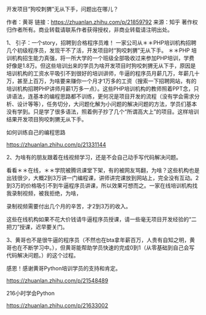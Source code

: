 开发项目“狗咬刺猬”无从下手，问题出在哪儿？

作者：黄哥
链接：https://zhuanlan.zhihu.com/p/21859792
来源：知乎
著作权归作者所有。商业转载请联系作者获得授权，非商业转载请注明出处。

1、 引子：一个story，招聘到合格程序员难！ 一家公司从＊＊PHP培训机构招聘几个初级程序员，发现干不了活，开发项目时“狗咬刺猬”无从下手。 ＊＊PHP 培训机构招生能力真强，将一所大学的一个班级全部吸收过来参加PHP培训，学费好像是1.8万。但这些培训出来的学员为啥开发项目时狗咬刺猬无从下手，原因是培训机构的工资水平吸引不到很好的培训讲师，牛逼的程序员月薪几万，年薪几十万，甚至上百万，为啥要来赚你一个月才1万多的工资（搜索一下招聘网站，有的培训机构招聘PHP讲师月薪1万多一点）。这些PHP培训机构的教师照着PPT念，只讲语法，连基本的编程思路都不训练，更何况是项目开发的流程（没有学会需求分析、设计等等），任务切分，大问题化解为小问题的解决问题的方法，学员们基本没有学到。只是学了很多语法，照着例子抄了几个“所谓高大上”的项目。这样培训结果开发项目狗咬刺猬无从下手。

如何训练自己的编程思路

https://zhuanlan.zhihu.com/p/21331144

2、为啥有的朋友跟着在线视频学习，还是不会自己动手写代码解决问题。

看看＊＊在线，＊＊学院被腾讯课堂下架，有的被网友骂翻，为啥？这些机构也是出钱很少，大概2到3万讲一门编程课，讲师讲完课放到网站上，完全没有互动。2到3万的价格吸引不到牛逼程序员讲课，所以效果可想而之。一家在线培训机构找我录制视频，被我拒绝，为啥，

录制视频需要付出几个月的辛苦，才2到3万的收入。

这些在线机构如果不花大价钱请牛逼程序员授课，请一些毫无项目开发经验的“二把刀”授课，迟早要关门。

3、黄哥也不是很牛逼的程序员（不然也在bta拿年薪百万，人贵有自知之明，黄哥也在不断学习中。），但黄哥能帮助学员快速的完成0到1（从零基础到自己会写代码解决问题。）的这个过程。

感恩！感谢黄哥Python培训学员的支持和肯定。

https://zhuanlan.zhihu.com/p/21548489

216小时学会Python

https://zhuanlan.zhihu.com/p/21633002